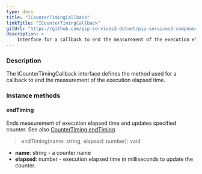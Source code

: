 ```yaml
---
type: docs
title: "ICounterTimingCallback"
linkTitle: "ICounterTimingCallback"
gitUrl: "https://github.com/pip-services3-dotnet/pip-services3-components-dotnet"
description: >
    Interface for a callback to end the measurement of the execution elapsed time.
---
```


### Description

The ICounterTimingCallback interface defines the method used for a callback to end the measurement of the execution elapsed time. 

### Instance methods

#### endTiming
Ends measurement of execution elapsed time and updates specified counter.
See also [CounterTiming.endTiming](../counter_timing/#endtiming)

> endTiming(name: string, elapsed: number): void

- **name**: string - a counter name
- **elapsed**: number - execution elapsed time in milliseconds to update the counter.
